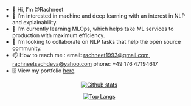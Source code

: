 - 👋 Hi, I’m @Rachneet
- 👀 I’m interested in machine and deep learning with an interest in NLP and explainability. 
- 🌱 I’m currently learning MLOps, which helps take ML services to production with maximum efficiency.
- 💞️ I’m looking to collaborate on NLP tasks that help the open source community.
- 📫 How to reach me : 
     email: rachneet1993@gmail.com, rachneetsachdeva@yahoo.com
     phone: +49 176 47194617
- :file_cabinet: View my portfolio [here](https://awesome-villani-a70999.netlify.app/).

<!---
Rachneet/Rachneet is a ✨ special ✨ repository because its `README.md` (this file) appears on your GitHub profile.
You can click the Preview link to take a look at your changes.
--->

<div align="center">  
     
<a href="">![Github stats](https://github-readme-stats.vercel.app/api?username=rachneet&theme=radical)</a>  

</div>

<div align="center">
     
<a href="">![Top Langs](https://github-readme-stats.vercel.app/api/top-langs/?username=rachneet&theme=radical&hide=Jupyter)</a>

</div>
